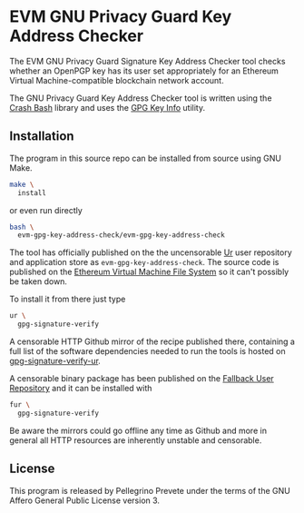 [comment]: <> (SPDX-License-Identifier: AGPL-3.0)

[comment]: <> (-------------------------------------------------------------)
[comment]: <> (Copyright © 2024, 2025  Pellegrino Prevete)
[comment]: <> (All rights reserved)
[comment]: <> (-------------------------------------------------------------)

[comment]: <> (This program is free software: you can redistribute)
[comment]: <> (it and/or modify it under the terms of the GNU Affero)
[comment]: <> (General Public License as published by the Free)
[comment]: <> (Software Foundation, either version 3 of the License.)

[comment]: <> (This program is distributed in the hope that it will be useful,)
[comment]: <> (but WITHOUT ANY WARRANTY; without even the implied warranty of)
[comment]: <> (MERCHANTABILITY or FITNESS FOR A PARTICULAR PURPOSE. See the)
[comment]: <> (GNU Affero General Public License for more details.)

[comment]: <> (You should have received a copy of the GNU Affero General Public)
[comment]: <> (License along with this program.)
[comment]: <> (If not, see <https://www.gnu.org/licenses/>.)

# EVM GNU Privacy Guard Key Address Checker

The EVM GNU Privacy Guard Signature Key Address Checker
tool checks whether an OpenPGP key has its user set appropriately
for an Ethereum Virtual Machine-compatible blockchain
network account.

The GNU Privacy Guard Key Address Checker
tool is written using the
[Crash Bash](
  https://github.com/themartiancompany/crash-bash)
library and uses the
[GPG Key Info](
  https://github.com/themartiancompany/gpg-key-info)
utility.

## Installation

The program in this source repo
can be installed from source using GNU Make.

```bash
make \
  install
```

or even run directly

```bash
bash \
  evm-gpg-key-address-check/evm-gpg-key-address-check
```

The tool has officially published on the
the uncensorable
[Ur](
  https://github.com/themartiancompany/ur)
user repository and application store as
`evm-gpg-key-address-check`.
The source code is published on the
[Ethereum Virtual Machine File System](
  https://github.com/themartiancompany/evmfs)
so it can't possibly be taken down.

To install it from there just type

```bash
ur \
  gpg-signature-verify
```

A censorable HTTP Github mirror of the recipe published there,
containing a full list of the software dependencies needed to run the
tools is hosted on
[gpg-signature-verify-ur](
  https://github.com/themartiancompany/gpg-signature-verify-ur).

A censorable binary package has been published on the
[Fallback User Repository](
  https://github.com/themartiancompany/fur)
and it can be installed with

```bash
fur \
  gpg-signature-verify
```

Be aware the mirrors could go offline any time as Github and more
in general all HTTP resources are inherently unstable and censorable.

## License

This program is released by Pellegrino Prevete under the terms
of the GNU Affero General Public License version 3.

